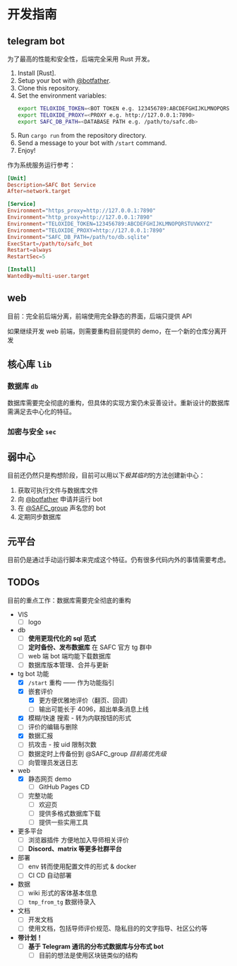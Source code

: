 # 开发指南

## telegram bot

为了最高的性能和安全性，后端完全采用 Rust 开发。  

1. Install [Rust].
2. Setup your bot with [@botfather](https://t.me/botfather).
3. Clone this repository.
4. Set the environment variables:
   ```sh
   export TELOXIDE_TOKEN=<BOT TOKEN e.g. 123456789:ABCDEFGHIJKLMNOPQRSTUVWXYZ>
   export TELOXIDE_PROXY=<PROXY e.g. http://127.0.0.1:7890>
   export SAFC_DB_PATH=<DATABASE PATH e.g. /path/to/safc.db>
   ```
5. Run `cargo run` from the repository directory.
6. Send a message to your bot with `/start` command.
7. Enjoy!

作为系统服务运行参考：

```toml
[Unit]
Description=SAFC Bot Service
After=network.target

[Service]
Environment="https_proxy=http://127.0.0.1:7890"
Environment="http_proxy=http://127.0.0.1:7890"
Environment="TELOXIDE_TOKEN=123456789:ABCDEFGHIJKLMNOPQRSTUVWXYZ"
Environment="TELOXIDE_PROXY=http://127.0.0.1:7890"
Environment="SAFC_DB_PATH=/path/to/db.sqlite"
ExecStart=/path/to/safc_bot
Restart=always
RestartSec=5

[Install]
WantedBy=multi-user.target
```

## web

目前：完全前后端分离，前端使用完全静态的界面，后端只提供 API

如果继续开发 web 前端，则需要重构目前提供的 demo，在一个新的仓库分离开发

## 核心库 `lib`

### 数据库 `db`

数据库需要完全彻底的重构，但具体的实现方案仍未妥善设计。重新设计的数据库需满足去中心化的特征。

### 加密与安全 `sec`

## 弱中心

目前还仍然只是构想阶段，目前可以用以下*极其临时*的方法创建新中心：

1. 获取可执行文件与数据库文件
2. 向 [@botfather](https://t.me/botfather) 申请并运行 bot
3. 在 [@SAFC_group](https://t.me/SAFC_group) 声名您的 bot
4. 定期同步数据库

## 元平台

目前仍是通过手动运行脚本来完成这个特征。仍有很多代码内外的事情需要考虑。

## TODOs

目前的重点工作：数据库需要完全彻底的重构

- VIS
  - [ ] logo
- db
  - [ ] **使用更现代化的 sql 范式**
  - [ ] **定时备份、发布数据库** 在 SAFC 官方 tg 群中
  - [ ] web 端 bot 端均能下载数据库
  - [ ] 数据库版本管理、合并与更新
- tg bot 功能
  - [x] `/start` 重构 —— 作为功能指引
  - [x] 嵌套评价
    - [x] 更方便优雅地评价（翻页、回调）
    - [ ] 输出可能长于 4096，超出单条消息上线
  - [x] 模糊/快速 搜索 - 转为内联按钮的形式
  - [ ] 评价的编辑与删除
  - [x] 数据汇报
  - [ ] 抗攻击 - 按 uid 限制次数
  - [ ] 数据定时上传备份到 @SAFC_group *目前高优先级*
  - [ ] 向管理员发送日志
- web
  - [x] 静态网页 demo
    - [ ] GitHub Pages CD
  - [ ] 完整功能
    - [ ] 欢迎页
    - [ ] 提供多格式数据库下载
    - [ ] 提供一些实用工具
- 更多平台
  - [ ] 浏览器插件 方便地加入导师相关评价
  - [ ] **Discord、matrix 等更多社群平台**
- 部署
  - [ ] env 转而使用配置文件的形式 & docker
  - [ ] CI CD 自动部署
- 数据
  - [ ] wiki 形式的客体基本信息
  - [ ] `tmp_from_tg` 数据待录入
- 文档
  - [ ] 开发文档
  - [ ] 使用文档，包括导师评价规范、隐私目的的文字指导、社区公约等
- **带计划！**
  - [ ] **基于 Telegram 通讯的分布式数据库与分布式 bot**
    - [ ] 目前的想法是使用区块链类似的结构
